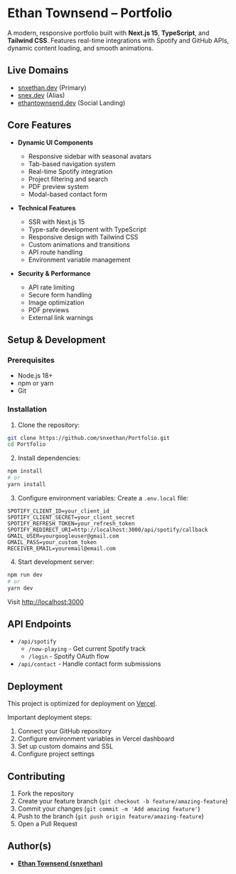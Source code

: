 # Ethan Townsend – Portfolio

A modern, responsive portfolio built with **Next.js 15**, **TypeScript**, and **Tailwind CSS**. Features real-time integrations with Spotify and GitHub APIs, dynamic content loading, and smooth animations.

## Live Domains
- [snxethan.dev](https://www.snxethan.dev/) (Primary)
- [snex.dev](https://www.snex.dev) (Alias)
- [ethantownsend.dev](https://www.ethantownsend.dev) (Social Landing)

## Core Features

- **Dynamic UI Components**
  - Responsive sidebar with seasonal avatars
  - Tab-based navigation system
  - Real-time Spotify integration
  - Project filtering and search
  - PDF preview system
  - Modal-based contact form

- **Technical Features**
  - SSR with Next.js 15
  - Type-safe development with TypeScript
  - Responsive design with Tailwind CSS
  - Custom animations and transitions
  - API route handling
  - Environment variable management

- **Security & Performance**
  - API rate limiting
  - Secure form handling
  - Image optimization
  - PDF previews
  - External link warnings

## Setup & Development

### Prerequisites
- Node.js 18+
- npm or yarn
- Git

### Installation

1. Clone the repository:
```bash
git clone https://github.com/snxethan/Portfolio.git
cd Portfolio
```

2. Install dependencies:
```bash
npm install
# or
yarn install
```

3. Configure environment variables:
Create a `.env.local` file:
```env
SPOTIFY_CLIENT_ID=your_client_id
SPOTIFY_CLIENT_SECRET=your_client_secret
SPOTIFY_REFRESH_TOKEN=your_refresh_token
SPOTIFY_REDIRECT_URI=http://localhost:3000/api/spotify/callback
GMAIL_USER=yourgoogleuser@gmail.com
GMAIL_PASS=your_custom_token
RECEIVER_EMAIL=youremail@email.com
```

4. Start development server:
```bash
npm run dev
# or
yarn dev
```

Visit [http://localhost:3000](http://localhost:3000)

## API Endpoints

- `/api/spotify`
  - `/now-playing` - Get current Spotify track
  - `/login` - Spotify OAuth flow
- `/api/contact` - Handle contact form submissions

## Deployment

This project is optimized for deployment on [Vercel](https://vercel.com).

Important deployment steps:
1. Connect your GitHub repository
2. Configure environment variables in Vercel dashboard
3. Set up custom domains and SSL
4. Configure project settings

## Contributing

1. Fork the repository
2. Create your feature branch (`git checkout -b feature/amazing-feature`)
3. Commit your changes (`git commit -m 'Add amazing feature'`)
4. Push to the branch (`git push origin feature/amazing-feature`)
5. Open a Pull Request

## Author(s)

- [**Ethan Townsend (snxethan)**](https://www.ethantownsend.dev)
